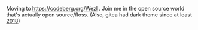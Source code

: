 Moving to https://codeberg.org/Wezl .
Join me in the open source world that's actually open source/floss. (Also, gitea had dark theme since at least
[2018](https://github.com/go-gitea/gitea/commit/f1d6a1fffc9d9712f0973b51c850f10d0872a7ea))

